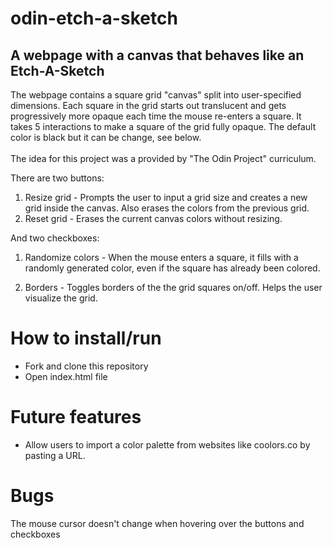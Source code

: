 # odin-etch-a-sketch

## A webpage with a canvas that behaves like an Etch-A-Sketch

The webpage contains a square grid "canvas" split into user-specified dimensions. Each square in the grid starts out translucent and gets progressively more opaque each time the mouse re-enters a square. It takes 5 interactions to make a square of the grid fully opaque. The default color is black but it can be change, see below.<br><br>The idea for this project was a provided by "The Odin Project" curriculum.

There are two buttons:
1. Resize grid - Prompts the user to input a grid size and creates a new grid inside the canvas. Also erases the colors from the previous grid.
2. Reset grid - Erases the current canvas colors without resizing.

And two checkboxes:
1. Randomize colors - When the mouse enters a square, it fills with a randomly generated color, even if the square has already been colored.

2. Borders - Toggles borders of the the grid squares on/off. Helps the user visualize the grid.


# How to install/run
- Fork and clone this repository
- Open index.html file

# Future features
- Allow users to import a color palette from websites like coolors.co by pasting a URL.

# Bugs
The mouse cursor doesn't change when hovering over the buttons and checkboxes